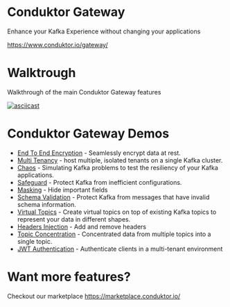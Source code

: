 # Conduktor Gateway

Enhance your Kafka Experience without changing your applications

https://www.conduktor.io/gateway/

# Walktrough

Walkthrough of the main Conduktor Gateway features

[![asciicast](https://asciinema.org/a/5bisYVuCakRDaJPbV5DoVe2ax.svg)](https://asciinema.org/a/5bisYVuCakRDaJPbV5DoVe2ax)

# Conduktor Gateway Demos

* [End To End Encryption](encryption/Readme.md) - Seamlessly encrypt data at rest.
* [Multi Tenancy](multi-tenant/Readme.md) - host multiple, isolated tenants on a single Kafka cluster.
* [Chaos](chaos/Readme.md) - Simulating Kafka problems to test the resiliency of your Kafka applications.
* [Safeguard](safeguard/Readme.md) - Protect Kafka from inefficient configurations.
* [Masking](masking/Readme.md) - Hide important fields
* [Schema Validation](schema_validation/Readme.md) - Protect Kafka from messages that have invalid schema information.
* [Virtual Topics](virtual_topics/Readme.md) - Create virtual topics on top of existing Kafka topics to represent your data in different shapes.
* [Headers Injection](inject-remove-header/Readme.md) - Add and remove headers 
* [Topic Concentration](topic_concentration/Readme.md) - Concentrated data from multiple topics into a single topic.
* [JWT Authentication](jwt_auth/Readme.md) - Authenticate clients in a multi-tenant environment

# Want more features?

Checkout our marketplace
https://marketplace.conduktor.io/


